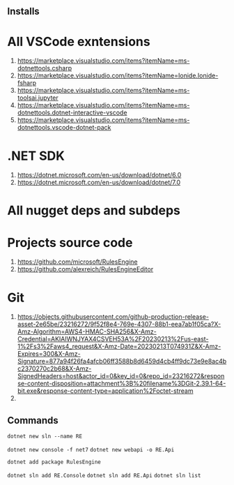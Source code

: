 ## Installs
All VSCode exntensions
======
1.	https://marketplace.visualstudio.com/items?itemName=ms-dotnettools.csharp
2.	https://marketplace.visualstudio.com/items?itemName=Ionide.Ionide-fsharp
3.	https://marketplace.visualstudio.com/items?itemName=ms-toolsai.jupyter
4.	https://marketplace.visualstudio.com/items?itemName=ms-dotnettools.dotnet-interactive-vscode
5.	https://marketplace.visualstudio.com/items?itemName=ms-dotnettools.vscode-dotnet-pack

.NET SDK
======
1.	https://dotnet.microsoft.com/en-us/download/dotnet/6.0
2.	https://dotnet.microsoft.com/en-us/download/dotnet/7.0

All nugget deps and subdeps
======


Projects source code
======
1.	https://github.com/microsoft/RulesEngine
2.	https://github.com/alexreich/RulesEngineEditor

Git
======
1.	https://objects.githubusercontent.com/github-production-release-asset-2e65be/23216272/9f52f8e4-769e-4307-88b1-eea7ab1f05ca?X-Amz-Algorithm=AWS4-HMAC-SHA256&X-Amz-Credential=AKIAIWNJYAX4CSVEH53A%2F20230213%2Fus-east-1%2Fs3%2Faws4_request&X-Amz-Date=20230213T074931Z&X-Amz-Expires=300&X-Amz-Signature=877a94f26fa4afcb06ff3588b8d6459d4cb4ff9dc73e9e8ac4bc2370270c2b68&X-Amz-SignedHeaders=host&actor_id=0&key_id=0&repo_id=23216272&response-content-disposition=attachment%3B%20filename%3DGit-2.39.1-64-bit.exe&response-content-type=application%2Foctet-stream
2.	


## Commands
`dotnet new sln --name RE`


`dotnet new console -f net7`
`dotnet new webapi -o RE.Api`

`dotnet add package RulesEngine`

`dotnet sln add RE.Console`
`dotnet sln add RE.Api`
`dotnet sln list`